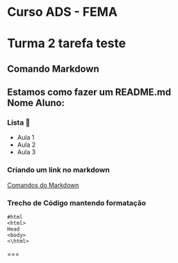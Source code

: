 # Curso ADS - FEMA
# Turma 2 tarefa teste
## Comando Markdown

Estamos como fazer um README.md    
Nome Aluno: 
---
### Lista 🫶
- Aula 1
- Aula 2
- Aula 3


### Criando um **link** no markdown

[Comandos do Markdown](https://www.markdownguide.org/basic-syntax/)

### Trecho de Código mantendo formatação

```
#html
<html>
Head
<body>
<\html>
````
===
